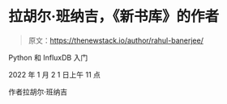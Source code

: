 # 拉胡尔·班纳吉，《新书库》的作者

> 原文：<https://thenewstack.io/author/rahul-banerjee/>

Python 和 InfluxDB 入门

2022 年 1 月 2 1 日上午 11 点

作者拉胡尔·班纳吉